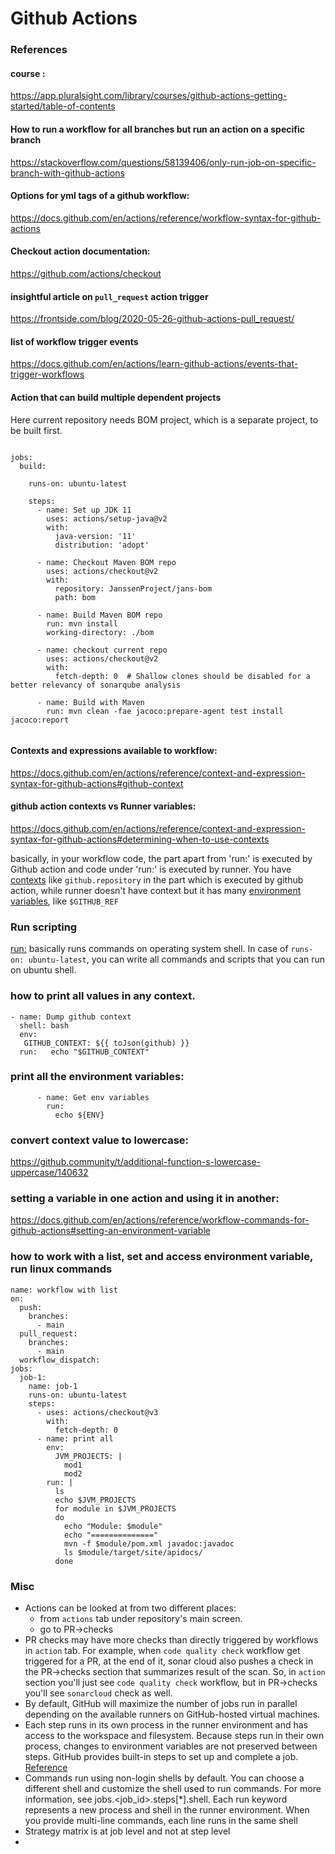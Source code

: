 # Github Actions

### References

#### course :
https://app.pluralsight.com/library/courses/github-actions-getting-started/table-of-contents

#### How to run a workflow for all branches but run an action on a specific branch

https://stackoverflow.com/questions/58139406/only-run-job-on-specific-branch-with-github-actions

#### Options for yml tags of a github workflow:

https://docs.github.com/en/actions/reference/workflow-syntax-for-github-actions

#### Checkout action documentation:

https://github.com/actions/checkout

#### insightful article on `pull_request` action trigger
https://frontside.com/blog/2020-05-26-github-actions-pull_request/

#### list of workflow trigger events
https://docs.github.com/en/actions/learn-github-actions/events-that-trigger-workflows

#### Action that can build multiple dependent projects

Here current repository needs BOM project, which is a separate project, to be built first.

```

jobs:
  build:

    runs-on: ubuntu-latest

    steps:
      - name: Set up JDK 11
        uses: actions/setup-java@v2
        with:
          java-version: '11'
          distribution: 'adopt'

      - name: Checkout Maven BOM repo
        uses: actions/checkout@v2
        with:
          repository: JanssenProject/jans-bom
          path: bom

      - name: Build Maven BOM repo
        run: mvn install
        working-directory: ./bom

      - name: checkout current repo
        uses: actions/checkout@v2
        with:
          fetch-depth: 0  # Shallow clones should be disabled for a better relevancy of sonarqube analysis

      - name: Build with Maven
        run: mvn clean -fae jacoco:prepare-agent test install jacoco:report


```

#### Contexts and expressions available to workflow: 

https://docs.github.com/en/actions/reference/context-and-expression-syntax-for-github-actions#github-context


#### github action contexts vs Runner variables:
https://docs.github.com/en/actions/reference/context-and-expression-syntax-for-github-actions#determining-when-to-use-contexts

basically, in your workflow code, the part apart from 'run:' is executed by Github action and code under 'run:' is executed by runner. You have [contexts](https://docs.github.com/en/actions/reference/context-and-expression-syntax-for-github-actions#contexts) like `github.repository` in the part which is executed by github action, while runner doesn't have context but it has many [environment variables](https://docs.github.com/en/actions/reference/environment-variables#default-environment-variables), like `$GITHUB_REF`

### Run scripting

[run:](https://docs.github.com/en/actions/reference/workflow-syntax-for-github-actions#jobsjob_idstepsrun) basically runs commands on operating system shell. In case of `runs-on: ubuntu-latest`, you can write all commands and scripts that you can run on ubuntu shell.


### how to print all values in any context.

```
- name: Dump github context
  shell: bash
  env:
   GITHUB_CONTEXT: ${{ toJson(github) }}
  run:   echo "$GITHUB_CONTEXT"
```

### print all the environment variables:

```
      - name: Get env variables
        run: 
          echo ${ENV}
```

### convert context value to lowercase:
https://github.community/t/additional-function-s-lowercase-uppercase/140632

### setting a variable in one action and using it in another:
https://docs.github.com/en/actions/reference/workflow-commands-for-github-actions#setting-an-environment-variable


### how to work with a list, set and access environment variable, run linux commands 

```
name: workflow with list
on:
  push:
    branches:
      - main
  pull_request:
    branches:
      - main
  workflow_dispatch:
jobs:
  job-1:
    name: job-1
    runs-on: ubuntu-latest
    steps:
      - uses: actions/checkout@v3
        with:
          fetch-depth: 0
      - name: print all
        env:
          JVM_PROJECTS: |
            mod1
            mod2
        run: |
          ls
          echo $JVM_PROJECTS
          for module in $JVM_PROJECTS
          do
            echo "Module: $module"
            echo "=============="
            mvn -f $module/pom.xml javadoc:javadoc
            ls $module/target/site/apidocs/
          done
```

### Misc

- Actions can be looked at from two different places:
  - from `actions` tab under repository's main screen.
  - go to PR->checks
- PR checks may have more checks than directly triggered by workflows in `action` tab. For example, when `code quality check` workflow get triggered for a PR, at the end of it, sonar cloud also pushes a check in the PR->checks section that summarizes result of the scan. So, in `action` section you'll just see `code quality check` workflow, but in PR->checks you'll see `sonarcloud` check as well. 
- By default, GitHub will maximize the number of jobs run in parallel depending on the available runners on GitHub-hosted virtual machines.
- Each step runs in its own process in the runner environment and has access to the workspace and filesystem. Because steps run in their own process, changes to environment variables are not preserved between steps. GitHub provides built-in steps to set up and complete a job. [Reference](https://docs.github.com/en/actions/using-workflows/workflow-syntax-for-github-actions#jobs)
- Commands run using non-login shells by default. You can choose a different shell and customize the shell used to run commands. For more information, see jobs.<job_id>.steps[*].shell. Each run keyword represents a new process and shell in the runner environment. When you provide multi-line commands, each line runs in the same shell
- Strategy matrix is at job level and not at step level
- 
